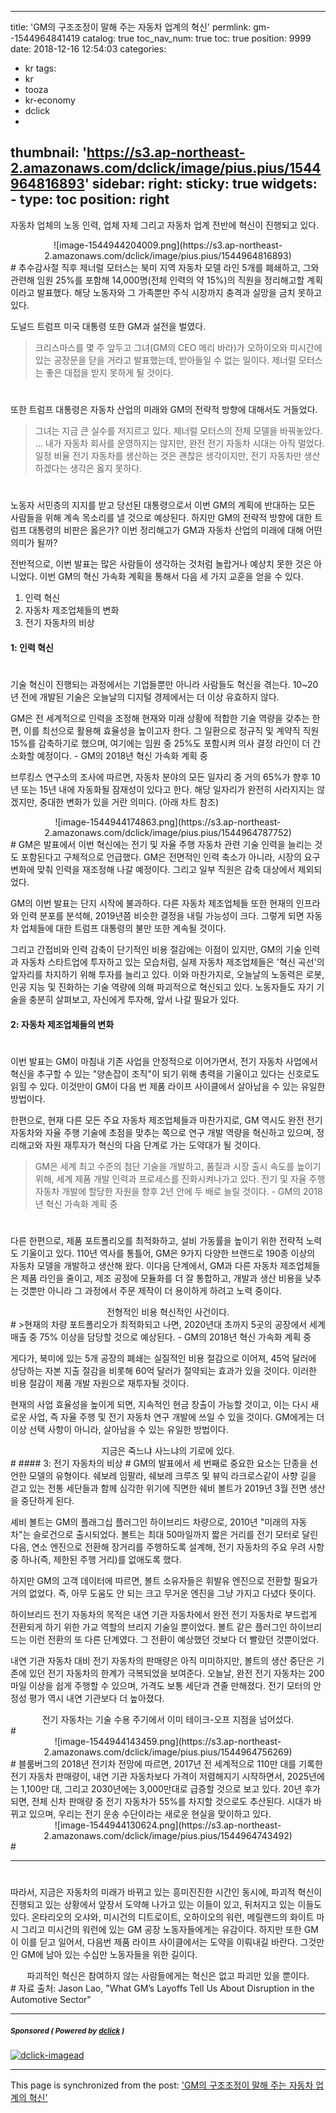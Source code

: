 
---
title: 'GM의 구조조정이 말해 주는 자동차 업계의 혁신'
permlink: gm--1544964841419
catalog: true
toc_nav_num: true
toc: true
position: 9999
date: 2018-12-16 12:54:03
categories:
- kr
tags:
- kr
- tooza
- kr-economy
- dclick
- 
thumbnail: 'https://s3.ap-northeast-2.amazonaws.com/dclick/image/pius.pius/1544964816893'
sidebar:
    right:
        sticky: true
widgets:
    -
        type: toc
        position: right
---


자동차 업체의 노동 인력, 업체 자체 그리고 자동차 업계 전반에 혁신이 진행되고 있다.  

<center>
![image-1544944204009.png](https://s3.ap-northeast-2.amazonaws.com/dclick/image/pius.pius/1544964816893)
</center>
#
추수감사절 직후 제너럴 모터스는  북미 지역 자동차 모델 라인 5개를 폐쇄하고, 그와 관련해  임원 25%를 포함해 14,000명(전체 인력의 약 15%)의 직원을 정리해고할 계획이라고 발표했다. 해당 노동자와 그 가족뿐만 주식 시장까지 충격과 실망을 금치 못하고 있다. 

도널드 트럼프 미국 대통령 또한 GM과 설전을 벌였다. 

>크리스마스를 몇 주 앞두고 그녀(GM의 CEO 메리 바라)가 오하이오와 미시간에 있는 공장문을 닫을 거라고 발표했는데, 받아들일 수 없는 일이다. 제너럴 모터스는  좋은 대접을 받지 못하게 될 것이다.  
#
또한 트럼프 대통령은 자동차 산업의 미래와 GM의 전략적 방향에 대해서도 거들었다.  

>그녀는 지금 큰 실수를 저지르고 있다. 제너럴 모터스의 전체 모델을 바꿔놓았다. … 내가 자동차 회사를 운영하지는 않지만, 완전 전기 자동차 시대는 아직 멀었다. 일정 비율 전기 자동차를 생산하는 것은 괜찮은 생각이지만, 전기 자동차만 생산하겠다는 생각은 옳지 못하다. 
#
노동자 서민층의 지지를 받고 당선된 대통령으로서 이번 GM의 계획에 반대하는 모든 사람들을 위해 계속 목소리를 낼 것으로 예상된다. 하지만 GM의 전략적 방향에 대한 트럼프 대통령의 비판은 옳은가? 이번 정리해고가 GM과 자동차 산업의 미래에 대해 어떤 의미가 될까? 

전반적으로, 이번 발표는 많은 사람들이 생각하는 것처럼 놀랍거나 예상치 못한 것은 아니었다. 이번 GM의 혁신 가속화 계획을 통해서 다음 세 가지 교훈을 얻을 수 있다.  

1. 인력 혁신 
2. 자동차 제조업체들의 변화 
3. 전기 자동차의 비상

#### 1: 인력 혁신 
# 
기술 혁신이 진행되는 과정에서는 기업들뿐만 아니라 사람들도 혁신을 겪는다. 10~20년 전에 개발된 기술은 오늘날의 디지털 경제에서는 더 이상 유효하지 않다. 

GM은  전 세계적으로 인력을 조정해 현재와 미래 상황에 적합한 기술 역량을 갖추는 한편, 이를 최선으로 활용해 효율성을 높이고자 한다. 그 일환으로 정규직 및 계약직 직원 15%를 감축하기로 했으며, 여기에는 임원 중 25%도 포함시켜 의사 결정 라인이 더 간소화할 예정이다. -  GM의 2018년 혁신 가속화 계획 중 

브루킹스 연구소의 조사에 따르면, 자동차 분야의 모든 일자리 중 거의 65%가 향후 10년 또는 15년 내에 자동화될 잠재성이 있다고 한다. 해당 일자리가 완전히 사라지지는 않겠지만, 중대한 변화가 있을 거란 의미다. (아래 차트 참조) 

<center> 
![image-1544944174863.png](https://s3.ap-northeast-2.amazonaws.com/dclick/image/pius.pius/1544964787752)
</center> 
# 
GM은 발표에서 이번 혁신에는 전기 및 자율 주행 자동차 관련 기술 인력을 늘리는 것도 포함된다고 구체적으로 언급했다. GM은 전면적인 인력 축소가 아니라, 시장의 요구 변화에 맞춰 인력을 재조정해 나갈 예정이다. 그리고 일부 직원은 감축 대상에서 제외되었다.  

GM의 이번 발표는 단지 시작에 불과하다. 다른 자동차 제조업체들 또한 현재의 인프라와 인력 분포를 분석해, 2019년쯤 비슷한 결정을 내릴 가능성이 크다. 그렇게 되면 자동차 업체들에 대한 트럼프 대통령의 불만 또한 계속될 것이다. 

그리고 간접비와 인력 감축이 단기적인 비용 절감에는 이점이 있지만, GM의 기술 인력과 자동차 스타트업에 투자하고 있는 모습처럼, 실제 자동차 제조업체들은 '혁신 곡선'의 앞자리를 차지하기 위해 투자를 늘리고 있다. 이와 마찬가지로, 오늘날의 노동력은 로봇, 인공 지능 및 진화하는 기술 역량에 의해 파괴적으로 혁신되고 있다. 노동자들도 자기 기술을 충분히 살펴보고, 자신에게 투자해, 앞서 나갈 필요가 있다.

#### 2: 자동차 제조업체들의 변화 
# 
이번 발표는 GM이 마침내 기존 사업을 안정적으로 이어가면서, 전기 자동차 사업에서 혁신을 추구할 수 있는 "양손잡이 조직"이 되기 위해 총력을 기울이고 있다는 신호로도 읽힐 수 있다. 이것만이 GM이 다음 번 제품 라이프 사이클에서 살아남을 수 있는 유일한 방법이다. 

한편으로, 현재 다른 모든 주요 자동차 제조업체들과 마찬가지로, GM 역시도 완전 전기 자동차와 자율 주행 기술에 초점을 맞추는 쪽으로 연구 개발 역량을 혁신하고 있으며, 정리해고와 자원 재투자가 혁신의 다음 단계로 가는 도약대가 될 것이다. 

>GM은 세계 최고 수준의 첨단 기술을 개발하고, 품질과 시장 출시 속도를 높이기 위해, 세계 제품 개발 인력과 프로세스를 진화시켜나가고 있다. 전기 및 자율 주행 자동차 개발에 할당한 자원을 향후 2년 안에 두 배로 늘릴 것이다. - GM의 2018년 혁신 가속화 계획 중 
#
다른 한편으로, 제품 포트폴리오를 최적화하고, 설비 가동률을 높이기 위한 전략적 노력도 기울이고 있다. 110년 역사를 통틀어, GM은 9가지 다양한 브랜드로 190종  이상의 자동차 모델을 개발하고 생산해 왔다. 이다음 단계에서, GM과 다른 자동차 제조업체들은 제품 라인을 줄이고, 제조 공정에 모듈화를 더 잘 통합하고, 개발과 생산 비용을 낮추는 것뿐만 아니라 그 과정에서 주문 제작이 더 용이하게 하려고 노력 중이다.  
<center>
전형적인  비용 혁신적인 사건이다. 
</center>
#
>현재의 차량 포트폴리오가 최적화되고 나면, 2020년대 초까지 5곳의 공장에서 세계 매출 중 75% 이상을 담당할 것으로 예상된다. - GM의 2018년 혁신 가속화 계획 중 

게다가, 북미에 있는 5개 공장의 폐쇄는 실질적인 비용 절감으로 이어져, 45억 달러에 상당하는 자본 지출 절감을 비롯해 60억 달러가 절약되는 효과가 있을 것이다. 이러한 비용 절감이 제품 개발 자원으로 재투자될 것이다. 

현재의 사업 효율성을 높이게 되면, 지속적인 현금 창출이 가능할 것이고, 이는 다시 새로운 사업, 즉 자율 주행 및 전기 자동차 연구 개발에 쓰일 수 있을 것이다. GM에게는 더 이상 선택 사항이 아니라, 살아남을 수 있는 유일한 방법이다. 
<center>
지금은 죽느냐 사느냐의 기로에 있다.
</center>
#
#### 3: 전기 자동차의 비상 
# 
GM의 발표에서 세 번째로 중요한 요소는 단종을 선언한 모델의 유형이다. 쉐보레 임팔라, 쉐보레 크루즈 및 뷰익 라크로스같이 사향 길을 걷고 있는 전통 세단들과 함께 심각한 위기에 직면한 쉐비 볼트가 2019년 3월 전면 생산을 중단하게 된다.  

셰비 볼트는 GM의 플래그십 플러그인 하이브리드 차량으로, 2010년 "미래의 자동차"는 슬로건으로 출시되었다. 볼트는 최대 50마일까지 짧은 거리를 전기 모터로 달린 다음, 연소 엔진으로 전환해 장거리를 주행하도록 설계해, 전기 자동차의  주요 우려 사항 중 하나(즉, 제한된 주행 거리)를 없애도록 했다.  

하지만 GM의 고객 데이터에 따르면, 볼트 소유자들은 휘발유 엔진으로 전환할 필요가 거의 없었다. 즉, 아무 도움도 안 되는 크고 무거운 엔진을 그냥 가지고 다녔다 뜻이다.  

하이브리드 전기 자동차의 목적은 내연 기관 자동차에서 완전 전기 자동차로 부드럽게 전환되게 하기 위한 가교 역할의 브리지 기술일 뿐이었다. 볼트 같은 플러그인 하이브리드는 이런 전환의 또 다른 단계였다. 그 전환이 예상했던 것보다 더 빨랐던 것뿐이었다.  

내연 기관 자동차 대비 전기 자동차의 판매량은 아직 미미하지만, 볼트의 생산 중단은 기존에 있던 전기 자동차의 한계가 극복되었을 보여준다. 오늘날, 완전 전기 자동차는 200마일 이상을 쉽게 주행할 수 있으며, 가격도 보통 세단과 견줄 만해졌다. 전기 모터의 안정성 평가 역시 내연 기관보다 더 높아졌다.  
<center>
전기 자동차는 기술 수용 주기에서 이미 테이크-오프 지점을 넘어섰다. 
</center>
#
<center> 
![image-1544944143459.png](https://s3.ap-northeast-2.amazonaws.com/dclick/image/pius.pius/1544964756269)
</center> 
# 
블룸버그의 2018년 전기차 전망에 따르면, 2017년 전 세계적으로 110만 대를 기록한 전기 자동차 판매량이, 내연 기관 자동차보다 가격이 저렴해지기 시작하면서,   2025년에는 1,100만 대, 그리고 2030년에는 3,000만대로 급증할 것으로 보고 있다.  20년 후가 되면, 전체 신차 판매량 중 전기 자동차가 55%를 차지할 것으로도 추산된다. 시대가 바뀌고 있으며, 우리는 전기 운송 수단이라는 새로운 현실을 맞이하고 있다. 

<center> 
![image-1544944130624.png](https://s3.ap-northeast-2.amazonaws.com/dclick/image/pius.pius/1544964743492)
</center> 
# 

---- 
# 
따라서, 지금은 자동차의 미래가 바뀌고 있는 흥미진진한 시간인 동시에, 파괴적 혁신이 진행되고 있는 상황에서 앞장서 도약해 나가고 있는 이들이 있고, 뒤처지고 있는 이들도 있다. 온타리오의 오샤와, 미시건의 디트로이트, 오하이오의 워런, 메릴랜드의 화이트 마시 그리고 미시건의 워런에 있는 GM 공장 노동자들에게는 유감이다. 하지만 또한 GM이 이를 딛고 일어서, 다음번 제품 라이프 사이클에서는 도약을 이뤄내길 바란다. 그것만인 GM에 남아 있는 수십만 노동자들을 위한 길이다.  

<center>
파괴적인 혁신은 참여하지 않는 사람들에게는 혁신은 없고 파괴만 있을 뿐이다.  
</center>
#
자료 출처: Jason Lao, "What GM’s Layoffs Tell Us About Disruption in the Automotive Sector"

---

#####  <sub> **Sponsored ( Powered by [dclick](https://www.dclick.io) )** </sub>
[![dclick-imagead](https://s3.ap-northeast-2.amazonaws.com/dclick/image/forhappywomen/1544753489862.jpg)](https://api.dclick.io/v1/c?x=eyJhbGciOiJIUzI1NiIsInR5cCI6IkpXVCJ9.eyJjIjoicGl1cy5waXVzIiwicyI6ImdtLS0xNTQ0OTY0ODQxNDE5IiwiYSI6WyJpLTc4Il0sInVybCI6Imh0dHBzOi8vcGYua2FrYW8uY29tL19jRXNnQyIsImlhdCI6MTU0NDk2NDg0MSwiZXhwIjoxODYwMzI0ODQxfQ.s77j_MMoElzHAHjU6A7swcU-aG4Z8gwr2a1QDBDyRNQ)

- - -

This page is synchronized from the post: ['GM의 구조조정이 말해 주는 자동차 업계의 혁신'](https://steemit.com/@pius.pius/gm--1544964841419)
